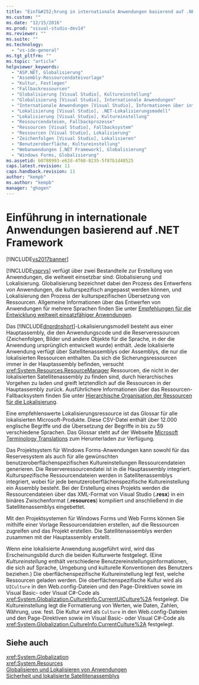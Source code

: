 ```yaml
---
title: "Einf&#252;hrung in internationale Anwendungen basierend auf .NET Framework | Microsoft Docs"
ms.custom: ""
ms.date: "12/15/2016"
ms.prod: "visual-studio-dev14"
ms.reviewer: ""
ms.suite: ""
ms.technology: 
  - "vs-ide-general"
ms.tgt_pltfrm: ""
ms.topic: "article"
helpviewer_keywords: 
  - "ASP.NET, Globalisierung"
  - "Assembly-Ressourcendateivorlage"
  - "Kultur, Festlegen"
  - "Fallbackressourcen"
  - "Globalisierung [Visual Studio], Kultureinstellung"
  - "Globalisierung [Visual Studio], Internationale Anwendungen"
  - "Internationale Anwendungen [Visual Studio], Informationen über internationale Anwendungen"
  - "Lokalisierung [Visual Studio], .NET-Lokalisierungsmodell"
  - "Lokalisierung [Visual Studio], Kultureinstellung"
  - "Ressourcendateien, Fallbackprozesse"
  - "Ressourcen [Visual Studio], Fallbacksystem"
  - "Ressourcen [Visual Studio], Lokalisierung"
  - "Zeichenfolgen [Visual Studio], Lokalisieren"
  - "Benutzeroberfläche, Kultureinstellung"
  - "Webanwendungen [.NET Framework], Globalisierung"
  - "Windows Forms, Globalisierung"
ms.assetid: b0788993-e62d-4f68-8235-5f87b1d48525
caps.latest.revision: 11
caps.handback.revision: 11
author: "kempb"
ms.author: "kempb"
manager: "ghogen"
---
```

# Einf&#252;hrung in internationale Anwendungen basierend auf .NET Framework
[!INCLUDE[vs2017banner](../code-quality/includes/vs2017banner.md)]

[!INCLUDE[vsprvs](../code-quality/includes/vsprvs_md.md)] verfügt über zwei Bestandteile zur Erstellung von Anwendungen, die weltweit einsetzbar sind: Globalisierung und Lokalisierung. Globalisierung bezeichnet dabei den Prozess des Entwerfens von Anwendungen, die kulturspezifisch angepasst werden können, und Lokalisierung den Prozess der kulturspezifischen Übersetzung von Ressourcen.  Allgemeine Informationen über das Entwerfen von Anwendungen für mehrere Sprachen finden Sie unter [Empfehlungen für die Entwicklung weltweit einsatzfähiger Anwendungen](../Topic/Best%20Practices%20for%20Developing%20World-Ready%20Applications.md).  
  
 Das [!INCLUDE[dnprdnshort](../code-quality/includes/dnprdnshort_md.md)]\-Lokalisierungsmodell besteht aus einer Hauptassembly, die den Anwendungscode und die Reserveressourcen \(Zeichenfolgen, Bilder und andere Objekte für die Sprache, in der die Anwendung ursprünglich entwickelt wurde\) enthält.  Jede lokalisierte Anwendung verfügt über Satellitenassemblys oder Assemblys, die nur die lokalisierten Ressourcen enthalten.  Da sich die Sicherungsressourcen immer in der Hauptassembly befinden, versucht <xref:System.Resources.ResourceManager> Ressourcen, die nicht in der lokalisierten Satellitenassembly zu finden sind, durch hierarchisches Vorgehen zu laden und greift letztendlich auf die Ressourcen in der Hauptassembly zurück.  Ausführlichere Informationen über das Ressourcen\-Fallbacksystem finden Sie unter [Hierarchische Organisation der Ressourcen für die Lokalisierung](../ide/hierarchical-organization-of-resources-for-localization.md).  
  
 Eine empfehlenswerte Lokalisierungsressource ist das Glossar für alle lokalisierten Microsoft\-Produkte.  Diese CSV\-Datei enthält über 12.000 englische Begriffe und die Übersetzung der Begriffe in bis zu 59 verschiedene Sprachen.  Das Glossar steht auf der Webseite [Microsoft Terminology Translations](http://go.microsoft.com/fwlink/?LinkId=128146) zum Herunterladen zur Verfügung.  
  
 Das Projektsystem für Windows Forms\-Anwendungen kann sowohl für das Reservesystem als auch für alle gewünschten benutzeroberflächenspezifischen Kultureinstellungen Ressourcendateien generieren.  Die Reserveressourcendatei ist in die Hauptassembly integriert. Kulturspezifische Ressourcendateien werden in Satellitenassemblys integriert, wobei für jede benutzeroberflächenspezifische Kultureinstellung ein Assembly besteht.  Bei der Erstellung eines Projekts werden die Ressourcendateien über das XML\-Format von Visual Studio \(**.resx**\) in ein binäres Zwischenformat \(**.resources**\) kompiliert und anschließend in die Satellitenassemblys eingebettet.  
  
 Mit den Projektsystemen für Windows Forms und Web Forms können Sie mithilfe einer Vorlage Ressourcendateien erstellen, auf die Ressourcen zugreifen und das Projekt erstellen.  Die Satellitenassemblys werden zusammen mit der Hauptassembly erstellt.  
  
 Wenn eine lokalisierte Anwendung ausgeführt wird, wird das Erscheinungsbild durch die beiden Kulturwerte festgelegt.  \(Eine *Kultureinstellung* enthält verschiedene Benutzereinstellungsinformationen, die sich auf Sprache, Umgebung und kulturelle Konventionen des Benutzers beziehen.\) Die oberflächenspezifische Kultureinstellung legt fest, welche Ressourcen geladen werden.  Die oberflächenspezifische Kultur wird als `UICulture` in den Web.config\-Dateien und den Page\-Direktiven sowie im Visual Basic\- oder Visual C\#\-Code als <xref:System.Globalization.CultureInfo.CurrentUICulture%2A> festgelegt.  Die Kultureinstellung legt die Formatierung von Werten, wie Daten, Zahlen, Währung, usw. fest.  Die Kultur wird als `Culture` in den Web.config\-Dateien und den Page\-Direktiven sowie im Visual Basic\- oder Visual C\#\-Code als <xref:System.Globalization.CultureInfo.CurrentCulture%2A> festgelegt.  
  
## Siehe auch  
 <xref:System.Globalization>   
 <xref:System.Resources>   
 [Globalisieren und Lokalisieren von Anwendungen](../ide/globalizing-and-localizing-applications.md)   
 [Sicherheit und lokalisierte Satellitenassemblys](../ide/security-and-localized-satellite-assemblies.md)